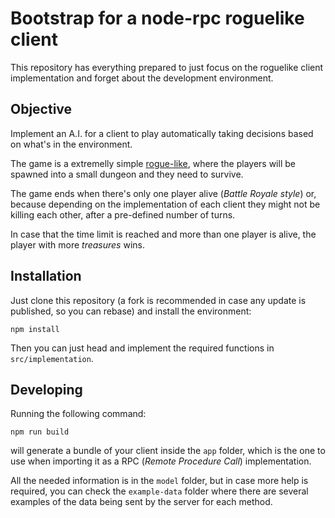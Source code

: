 # Bootstrap for a node-rpc roguelike client

This repository has everything prepared to just focus on the roguelike client implementation and forget about the development environment.

## Objective

Implement an A.I. for a client to play automatically taking decisions based on what's in the environment.

The game is a extremelly simple [rogue-like](https://en.wikipedia.org/wiki/Roguelike), where the players will be spawned into a small dungeon and they need to survive.

The game ends when there's only one player alive (_Battle Royale style_) or, because depending on the implementation of each client they might not be killing each other, after a pre-defined number of turns.

In case that the time limit is reached and more than one player is alive, the player with more _treasures_ wins.

## Installation

Just clone this repository (a fork is recommended in case any update is published, so you can rebase) and install the environment:

```
npm install
```

Then you can just head and implement the required functions in `src/implementation`.

## Developing

Running the following command:

```
npm run build
```

will generate a bundle of your client inside the `app` folder, which is the one to use when importing it as a RPC (_Remote Procedure Call_) implementation.

All the needed information is in the `model` folder, but in case more help is required, you can check the `example-data` folder where there are several examples of the data being sent by the server for each method.
